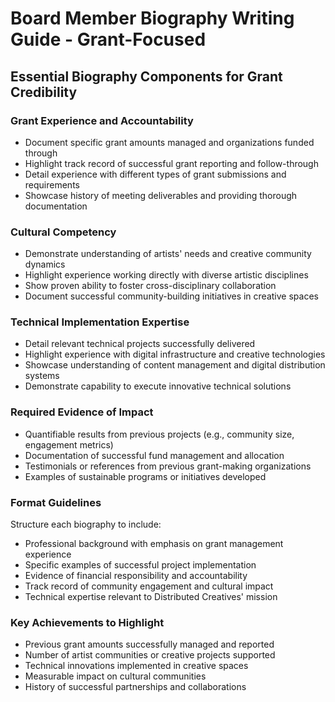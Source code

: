 # Board Member Biography Writing Guide - Grant-Focused

## Essential Biography Components for Grant Credibility

### Grant Experience and Accountability

- Document specific grant amounts managed and organizations funded through
- Highlight track record of successful grant reporting and follow-through
- Detail experience with different types of grant submissions and requirements
- Showcase history of meeting deliverables and providing thorough documentation

### Cultural Competency

- Demonstrate understanding of artists' needs and creative community dynamics
- Highlight experience working directly with diverse artistic disciplines
- Show proven ability to foster cross-disciplinary collaboration
- Document successful community-building initiatives in creative spaces

### Technical Implementation Expertise

- Detail relevant technical projects successfully delivered
- Highlight experience with digital infrastructure and creative technologies
- Showcase understanding of content management and digital distribution systems
- Demonstrate capability to execute innovative technical solutions

### Required Evidence of Impact

- Quantifiable results from previous projects (e.g., community size, engagement metrics)
- Documentation of successful fund management and allocation
- Testimonials or references from previous grant-making organizations
- Examples of sustainable programs or initiatives developed

### Format Guidelines

Structure each biography to include:

- Professional background with emphasis on grant management experience
- Specific examples of successful project implementation
- Evidence of financial responsibility and accountability
- Track record of community engagement and cultural impact
- Technical expertise relevant to Distributed Creatives' mission

### Key Achievements to Highlight

- Previous grant amounts successfully managed and reported
- Number of artist communities or creative projects supported
- Technical innovations implemented in creative spaces
- Measurable impact on cultural communities
- History of successful partnerships and collaborations